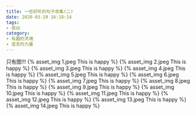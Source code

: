 ```yaml
---
title: 一些好听的句子收集(二)
date: 2020-03-20 16:18:14
tags:
- 感动
category:
- 有趣的灵魂
- 语言的力量
---
```

只有图!!!
{% asset_img 1.jpeg This is happy %}
{% asset_img 2.jpeg This is happy %}
{% asset_img 3.jpeg This is happy %}
{% asset_img 4.jpeg This is happy %}
{% asset_img 5.jpeg This is happy %}
{% asset_img 6.jpeg This is happy %}
{% asset_img 7.jpeg This is happy %}
{% asset_img 8.jpeg This is happy %}
{% asset_img 9.jpeg This is happy %}
{% asset_img 10.jpeg This is happy %}
{% asset_img 11.jpeg This is happy %}
{% asset_img 12.jpeg This is happy %}
{% asset_img 13.jpeg This is happy %}
{% asset_img 14.jpeg This is happy %}
